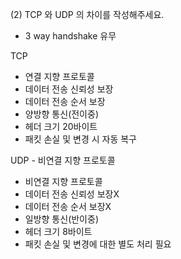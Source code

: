 (2) TCP 와 UDP 의 차이를 작성해주세요.
- 3 way handshake 유무

TCP
- 연결 지향 프로토콜
- 데이터 전송 신뢰성 보장
- 데이터 전송 순서 보장
- 양방향 통신(전이중)
- 헤더 크기 20바이트
- 패킷 손실 및 변경 시 자동 복구

UDP - 비연결 지향 프로토콜
- 비연결 지향 프로토콜
- 데이터 전송 신뢰성 보장X
- 데이터 전송 순서 보장X
- 일방향 통신(반이중)
- 헤더 크기 8바이트
- 패킷 손실 및 변경에 대한 별도 처리 필요
